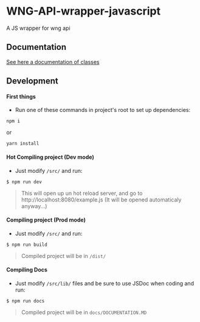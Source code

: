 # WNG-API-wrapper-javascript

A JS wrapper for wng api

## Documentation

[See here a documentation of classes](docs/DOCUMENTATION.md)

## Development

#### First things

- Run one of these commands in project's root to set up dependencies:
```
npm i
```
  or
```
yarn install
```

#### Hot Compiling project (Dev mode)

- Just modify `/src/` and run:
```
$ npm run dev
```

> This will open up un hot reload server, and go to http://localhost:8080/example.js (It will be opened automaticaly anyway...)

#### Compiling project (Prod mode)

- Just modify `/src/` and run:
```
$ npm run build
```

> Compiled project will be in `/dist/`

#### Compiling Docs

- Just modify `/src/lib/` files and be sure to use JSDoc when coding and run:
```
$ npm run docs
```

> Compiled project will be in `docs/DOCUMENTATION.MD`
